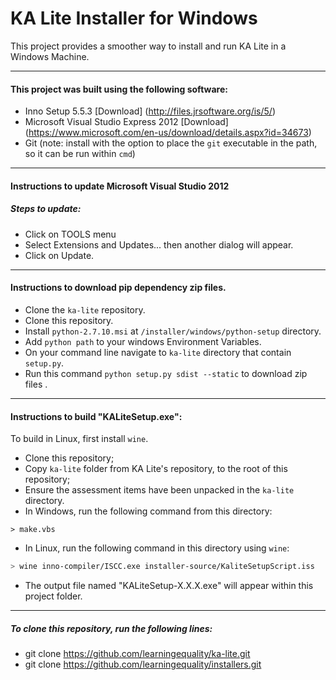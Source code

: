 KA Lite Installer for Windows
==========

This project provides a smoother way to install and run KA Lite in a Windows Machine.

---
#### This project was built using the following software:
* Inno Setup 5.5.3 [Download] (http://files.jrsoftware.org/is/5/)
* Microsoft Visual Studio Express 2012 [Download] (https://www.microsoft.com/en-us/download/details.aspx?id=34673)
* Git (note: install with the option to place the `git` executable in the path, so it can be run within `cmd`)

---
#### Instructions to update Microsoft Visual Studio 2012
##### Steps to update:
* Click on TOOLS menu
* Select Extensions and Updates... then another dialog will appear.
* Click on Update.

---
#### Instructions to download pip dependency zip files.
* Clone the `ka-lite` repository.
* Clone this repository.
* Install `python-2.7.10.msi` at `/installer/windows/python-setup` directory.
* Add `python path` to your windows Environment Variables.
* On your command line navigate to `ka-lite` directory that contain `setup.py`.
* Run this command `python setup.py sdist --static` to download zip files .

---
#### Instructions to build "KALiteSetup.exe":
To build in Linux, first install `wine`.
* Clone this repository;
* Copy `ka-lite` folder from KA Lite's repository, to the root of this repository;
* Ensure the assessment items have been unpacked in the `ka-lite` directory.
* In Windows, run the following command from this directory:
```
> make.vbs
```
* In Linux, run the following command in this directory using `wine`:
```bash
> wine inno-compiler/ISCC.exe installer-source/KaliteSetupScript.iss
```
* The output file named "KALiteSetup-X.X.X.exe" will appear within this project folder.

---
##### To clone this repository, run the following lines:
* git clone https://github.com/learningequality/ka-lite.git
* git clone https://github.com/learningequality/installers.git
